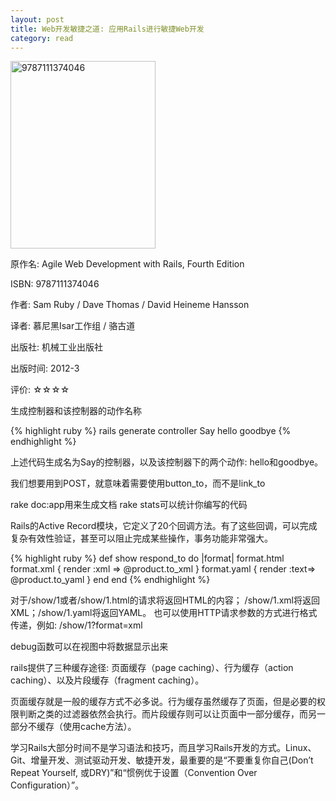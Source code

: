 ```yaml
---
layout: post
title: Web开发敏捷之道: 应用Rails进行敏捷Web开发
category: read
---
```

<img class="cover" alt="9787111374046" src="/images/2012/12/9787111374046-232x300.jpg" width="232" height="300" />

原作名: Agile Web Development with Rails, Fourth Edition

ISBN: 9787111374046

作者: Sam Ruby / Dave Thomas / David Heineme Hansson

译者: 慕尼黑Isar工作组 / 骆古道

出版社: 机械工业出版社

出版时间: 2012-3

评价: ☆☆☆☆

生成控制器和该控制器的动作名称

{% highlight ruby %}
rails generate controller Say hello goodbye
{% endhighlight %}

上述代码生成名为Say的控制器，以及该控制器下的两个动作: hello和goodbye。

我们想要用到POST，就意味着需要使用button_to，而不是link_to

rake doc:app用来生成文档
rake stats可以统计你编写的代码

Rails的Active Record模块，它定义了20个回调方法。有了这些回调，可以完成复杂有效性验证，甚至可以阻止完成某些操作，事务功能非常强大。

{% highlight ruby %}
def show
  respond_to do |format|
    format.html
    format.xml { render :xml => @product.to_xml }
    format.yaml { render :text=> @product.to_yaml }
  end
end
{% endhighlight %}

对于/show/1或者/show/1.html的请求将返回HTML的内容；
/show/1.xml将返回XML；/show/1.yaml将返回YAML。
也可以使用HTTP请求参数的方式进行格式传递，例如: 
/show/1?format=xml

debug函数可以在视图中将数据显示出来

rails提供了三种缓存途径: 页面缓存（page caching）、行为缓存（action caching）、以及片段缓存（fragment caching）。

页面缓存就是一般的缓存方式不必多说。行为缓存虽然缓存了页面，但是必要的权限判断之类的过滤器依然会执行。而片段缓存则可以让页面中一部分缓存，而另一部分不缓存（使用cache方法）。

学习Rails大部分时间不是学习语法和技巧，而且学习Rails开发的方式。Linux、Git、增量开发、测试驱动开发、敏捷开发，最重要的是“不要重复你自己(Don’t Repeat Yourself, 或DRY)”和“惯例优于设置（Convention Over Configuration）”。
